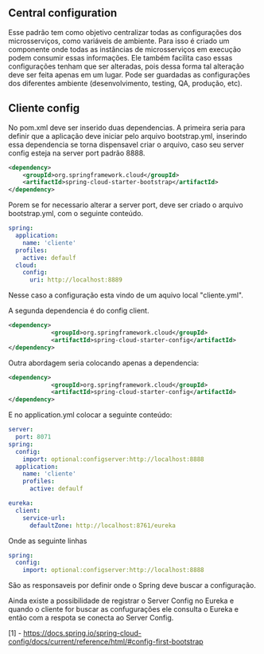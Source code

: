 ## Central configuration

Esse padrão tem como objetivo centralizar todas as configurações dos microsserviços, como variáveis de ambiente. Para isso é criado um componente onde todas as instâncias de microsserviços em execução podem consumir essas informações. Ele também facilita caso essas configurações tenham que ser alteradas, pois dessa forma tal alteração deve ser feita apenas em um lugar. 
Pode ser guardadas as configurações dos diferentes ambiente (desenvolvimento, testing, QA, produção, etc).


## Cliente config
No pom.xml deve ser inserido duas dependencias.
A primeira seria para definir que a aplicação deve iniciar pelo arquivo bootstrap.yml, 
inserindo essa dependencia se torna dispensavel criar o arquivo, caso seu server config 
esteja na server port padrão 8888.

```xml
<dependency>
    <groupId>org.springframework.cloud</groupId>
    <artifactId>spring-cloud-starter-bootstrap</artifactId>
</dependency>
```

Porem se for necessario alterar a server port, deve ser criado o arquivo bootstrap.yml, 
com o seguinte conteúdo.

```yml
spring:
  application:
    name: 'cliente'
  profiles:
    active: defaulf
  cloud:
    config:
      uri: http://localhost:8889
```
Nesse caso a configuração esta vindo de um aquivo local "cliente.yml".

A segunda dependencia é do config client.

```xml
<dependency>
			<groupId>org.springframework.cloud</groupId>
			<artifactId>spring-cloud-starter-config</artifactId>
</dependency>
```


Outra abordagem seria colocando apenas a dependencia:

```xml
<dependency>
			<groupId>org.springframework.cloud</groupId>
			<artifactId>spring-cloud-starter-config</artifactId>
</dependency>
```
E no application.yml colocar a seguinte conteúdo:

```yml
server:
  port: 8071
spring:
  config:
    import: optional:configserver:http://localhost:8888
  application:
    name: 'cliente'
    profiles:
      active: defaulf

eureka:
  client:
    service-url:
      defaultZone: http://localhost:8761/eureka
```
Onde as seguinte linhas
```yml
spring:
  config:
    import: optional:configserver:http://localhost:8888
```
São as responsaveis por definir onde o Spring deve buscar a configuração.

Ainda existe a possibilidade de registrar o Server Config no Eureka e quando o cliente for buscar as confugurações ele consulta o Eureka e então com a respota se conecta ao Server Config.



[1] - https://docs.spring.io/spring-cloud-config/docs/current/reference/html/#config-first-bootstrap

